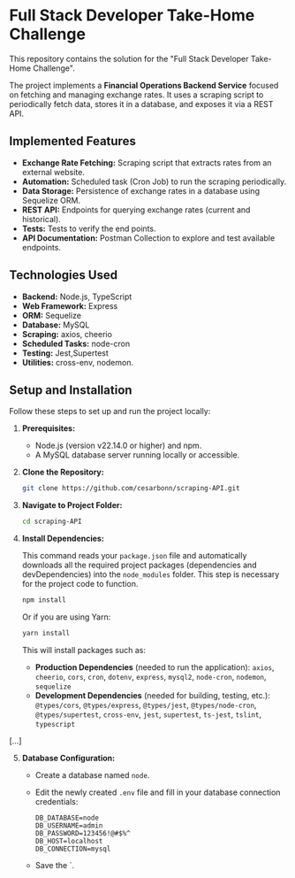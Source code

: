 # Full Stack Developer Take-Home Challenge

This repository contains the solution for the "Full Stack Developer Take-Home Challenge".

The project implements a **Financial Operations Backend Service** focused on fetching and managing exchange rates. It uses a scraping script to periodically fetch data, stores it in a database, and exposes it via a REST API.

## Implemented Features

* **Exchange Rate Fetching:** Scraping script that extracts rates from an external website.
* **Automation:** Scheduled task (Cron Job) to run the scraping periodically.
* **Data Storage:** Persistence of exchange rates in a database using Sequelize ORM.
* **REST API:** Endpoints for querying exchange rates (current and historical).
* **Tests:** Tests to verify the end points.
* **API Documentation:** Postman Collection to explore and test available endpoints.

## Technologies Used

* **Backend:** Node.js, TypeScript
* **Web Framework:** Express
* **ORM:** Sequelize
* **Database:** MySQL
* **Scraping:** axios, cheerio
* **Scheduled Tasks:** node-cron
* **Testing:** Jest,Supertest
* **Utilities:** cross-env, nodemon.

## Setup and Installation

Follow these steps to set up and run the project locally:

1.  **Prerequisites:**
    * Node.js (version v22.14.0 or higher) and npm.
    * A MySQL database server running locally or accessible.

2.  **Clone the Repository:**
    ```bash
    git clone https://github.com/cesarbonn/scraping-API.git
    ```

3.  **Navigate to Project Folder:**
    ```bash
    cd scraping-API
    ```

4.  **Install Dependencies:**

    This command reads your `package.json` file and automatically downloads all the required project packages (dependencies and devDependencies) into the `node_modules` folder. This step is necessary for the project code to function.

    ```bash
    npm install
    ```

    Or if you are using Yarn:

    ```bash
    yarn install
    ```

    This will install packages such as:

    * **Production Dependencies** (needed to run the application):
        `axios`, `cheerio`, `cors`, `cron`, `dotenv`, `express`, `mysql2`, `node-cron`, `nodemon`, `sequelize`
    * **Development Dependencies** (needed for building, testing, etc.):
        `@types/cors`, `@types/express`, `@types/jest`, `@types/node-cron`, `@types/supertest`, `cross-env`, `jest`, `supertest`, `ts-jest`, `tslint`, `typescript`

[...]

5.  **Database Configuration:**
    * Create a database named `node`.
    
    * Edit the newly created `.env` file and fill in your database connection credentials:
        ```env
       DB_DATABASE=node
       DB_USERNAME=admin
       DB_PASSWORD=123456!@#$%^
       DB_HOST=localhost
       DB_CONNECTION=mysql
        ```
    * Save the `.
